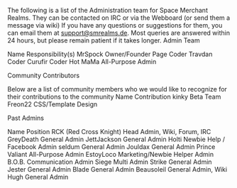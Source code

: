 <!-- TITLE: Admin Team -->
<!-- SUBTITLE: Administration Team-->

The following is a list of the Administration team for Space Merchant Realms. They can be contacted on IRC or via the Webboard (or send them a message via wiki)
If you have any questions or suggestions for them, you can email them at support@smrealms.de. Most queries are answered within 24 hours, but please remain patient if it takes longer.
Admin Team

Name	Responsibility(s)
MrSpock	Owner/Founder
Page	Coder
Travdan   Coder
Curufir	Coder
Hot MaMa   All-Purpose Admin


Community Contributors

Below are a list of community members who we would like to recognize for their contributions to the community
Name	Contribution
kinky	Beta Team
Freon22	CSS/Template Design

Past Admins

Name	Position
RCK (Red Cross Knight)	Head Admin, Wiki, Forum, IRC
GreyDeath	General Admin
JettJackson	General Admin
Holti	Newbie Help / Facebook Admin
seldum	General Admin
Jouldax	General Admin
Prince Valiant	All-Purpose Admin
EstoyLoco	Marketing/Newbie Helper Admin
B.O.B.	Communication Admin
Siege	Multi Admin
Strike	General Admin
Jester	General Admin
Blade	General Admin
Beausoleil	General Admin, Wiki
Hugh	General Admin